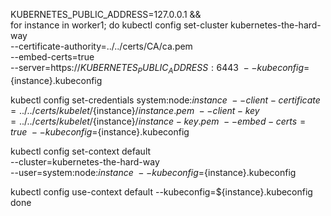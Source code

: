 KUBERNETES_PUBLIC_ADDRESS=127.0.0.1 && \
for instance in worker1; do
  kubectl config set-cluster kubernetes-the-hard-way \
    --certificate-authority=../../certs/CA/ca.pem \
    --embed-certs=true \
    --server=https://${KUBERNETES_PUBLIC_ADDRESS}:6443 \
    --kubeconfig=${instance}.kubeconfig

  kubectl config set-credentials system:node:${instance} \
    --client-certificate=../../certs/kubelet/${instance}/${instance}.pem \
    --client-key=../../certs/kubelet/${instance}/${instance}-key.pem \
    --embed-certs=true \
    --kubeconfig=${instance}.kubeconfig

  kubectl config set-context default \
    --cluster=kubernetes-the-hard-way \
    --user=system:node:${instance} \
    --kubeconfig=${instance}.kubeconfig

  kubectl config use-context default --kubeconfig=${instance}.kubeconfig
done
